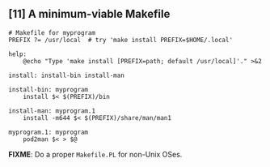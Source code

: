 ## [11] A minimum-viable Makefile

    # Makefile for myprogram
    PREFIX ?= /usr/local  # try 'make install PREFIX=$HOME/.local'

    help:
        @echo "Type 'make install [PREFIX=path; default /usr/local]'." >&2

    install: install-bin install-man

    install-bin: myprogram
        install $< $(PREFIX)/bin

    install-man: myprogram.1
        install -m644 $< $(PREFIX)/share/man/man1

    myprogram.1: myprogram
        pod2man $< > $@

**FIXME**: Do a proper `Makefile.PL` for non-Unix OSes.
